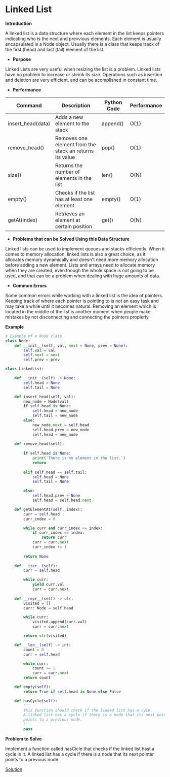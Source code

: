 # Linked List

**Introduction**

A linked list is a data structure where each element in the list keeps pointers indicating who is the next and prevvious elements. Each element is usually encapsulated is a Node object. Usually there is a class that keeps track of the first (head) and last (tail) element of the list. 

 - **Purpose**
 
 Linked Lists are very useful when resizing the list is a problem. Linked lists have no problem to increase or shrink its size. Operations such as insertion and deletion are very efficient, and can be acomplished in constant time.
 - **Performance**

 |Command    |Description   | Python Code| Performance|
 |-----------|--------------|------------|------------|
 |insert_head(data) |Adds a new element to the stack   | append()   | O(1)       |
 |remove_head()      |Removes one element from the stack an returns its value   | pop()      | O(1)       |
 |size()     |Returns the number of elements in the list   | len()      | O(N)       |
 |empty()    |Checks if the list has at least one element   | empty()      | O(1)       |
 |getAt(index)    |Retrieves an element at certain position   | get()      | O(N)       |


 - **Problems that can be Solved Using this Data Structure**

 Linked lists can be used to implement queues and stacks efficiently. When it comes to memory allocation, linked lists is also a great choice, as it allocates memory dynamically and doesn't need more memory allocation before adding a new element. Lists and arrays need to allocate memory when they are created, even though the whole space is not going to be used, and that can be a problem when dealing with huge amounts of data.
 
 - **Common Errors**

Some common errors while working with a linked list is the idea of pointers. Keeping track of where each pointer is pointing to is not an easy task and may take a while until it becomes natural. Removing an element which is located in the middle of the list is another moment when people make mistakes by not disconnecting and connecting the pointers proplerly.

**Example**

```python
# Example of a Node class
class Node:
    def __init__(self, val, next = None, prev = None):
        self.val = val
        self.next = next
        self.prev = prev

class LinkedList:

    def __init__(self) -> None:
        self.head = None
        self.tail = None

    def insert_head(self, val):
        new_node = Node(val)
        if self.head is None:
            self.head = new_node
            self.tail = new_node
        else:
            new_node.next = self.head
            self.head.prev = new_node
            self.head = new_node
    
    def remove_head(self):
        
        if self.head is None:
            print('There is no element in the list.')
            return
        
        elif self.head == self.tail:
            self.head = None
            self.tail = None

        else:
            self.head.prev = None
            self.head = self.head.next

    def getElementAt(self, index):
        curr = self.head
        curr_index = 0

        while curr and curr_index <= index:
            if curr_index == index:
                return curr
            curr = curr.next
            curr_index += 1
        
        return None
    
    def __iter__(self):
        curr = self.head

        while curr:
            yield curr.val
            curr = curr.next
    
    def __repr__(self) -> str:
        visited = []
        curr: Node = self.head

        while curr:
            visited.append(curr.val)
            curr = curr.next

        return str(visited)

    def __len__(self) -> int:
        count = 0
        curr = self.head

        while curr:
            count += 1
            curr = curr.next
        return count

    def empty(self):
        return True if self.head is None else False

    def hasCycle(self):
        '''
        This function should check if the linked list has a cyle. 
        A linked list has a cycle if there is a node that its next pointer 
        points to a previous node.
        '''
        pass

```
**Problem to Solve**

Implement a function called hasCicle that checks if the linked list hast a cycle in it.
A linked list has a cycle if there is a node that its next pointer points to a previous node.

[Solution](linked_list.py)